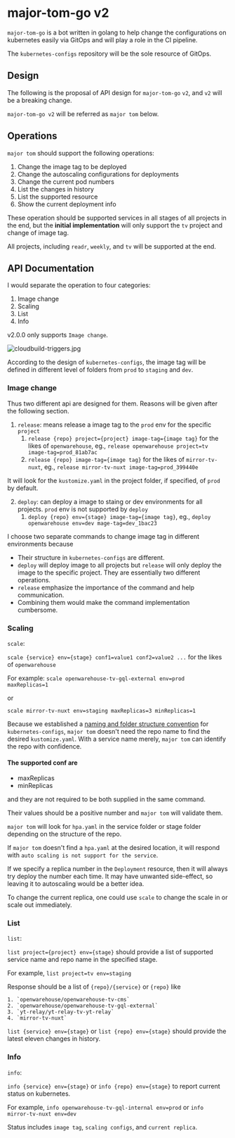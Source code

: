 # major-tom-go v2

`major-tom-go` is a bot written in golang to help change the configurations on kubernetes easily via GitOps and will play a role in the CI pipeline.

The `kubernetes-configs` repository will be the sole resource of GitOps.

## Design

The following is the proposal of API design for `major-tom-go` `v2`, and `v2` will be a breaking change.

`major-tom-go v2` will be referred as `major tom` below.
## Operations

`major tom` should support the following operations:

1. Change the image tag to be deployed
2. Change the autoscaling configurations for deployments
3. Change the current pod numbers
4. List the changes in history
5. List the supported resource
6. Show the current deployment info

These operation should be supported services in all stages of all projects in the end, but the **initial implementation** will only support the `tv` project and change of image tag.

All projects, including `readr`, `weekly`, and `tv` will be supported at the end.

## API Documentation

I would separate the operation to four categories:

1. Image change
2. Scaling
3. List
4. Info

v2.0.0 only supports `Image change`.

![cloudbuild-triggers.jpg](https://raw.githubusercontent.com/mirror-media/major-tom-go/31f4f5b256b8bcfeb73caa9c1bf7ef8c297613e8/v2/doc/cloudbuild-triggers.jpg)

According to the design of `kubernetes-configs`, the image tag will be defined in different level of folders from `prod` to `staging` and `dev`.

### Image change

Thus two different api are designed for them. Reasons will be given after the following section.

1. `release`: means release a image tag to the `prod` env for the specific `project`
   1. `release {repo} project={project} image-tag={image tag}` for the likes of `openwarehouse`, eg., `release openwarehouse project=tv image-tag=prod_81ab7ac`
   2.  `release {repo} image-tag={image tag}` for the likes of `mirror-tv-nuxt`, eg., `release mirror-tv-nuxt image-tag=prod_399440e`

It will look for the `kustomize.yaml` in the project folder, if specified, of `prod` by default.

2. `deploy`: can deploy a image to staing or dev environments for all projects. `prod` env is not supported by `deploy`
   1. `deploy {repo} env={stage} image-tag={image tag}`, eg., `deploy openwarehouse env=dev mage-tag=dev_1bac23`

I choose two separate commands to change image tag in different environments because

- Their structure in `kubernetes-configs` are different.
- `deploy` will deploy image to all projects but `release` will only deploy the image to the specific project. They are essentially two different operations.
- `release` emphasize the importance of the command and help communication.
- Combining them would make the command implementation cumbersome.

### Scaling

`scale`: 

`scale {service} env={stage} conf1=value1 conf2=value2 ...` for the likes of `openwarehouse`

For example: `scale openwarehouse-tv-gql-external env=prod maxReplicas=1`

or 

`scale mirror-tv-nuxt env=staging maxReplicas=3 minReplicas=1`

Because we established a [naming and folder structure convention](https://github.com/mirror-media/kubernetes-configs/commit/f0fc6c2ca18e1c3a8fb6df50a4882121d5b67548) for `kubernetes-configs`, `major tom` doesn't need the repo name to find the desired `kustomize.yaml`. With a service name merely, `major tom` can identify the repo with confidence.

#### The supported conf are

- maxReplicas
- minReplicas

and they are not required to be both supplied in the same command.

Their values should be a positive number and `major tom` will validate them.

`major tom` will look for `hpa.yaml` in the service folder or stage folder depending on the structure of the repo.

If `major tom` doesn't find a `hpa.yaml` at the desired location, it will respond with `auto scaling is not support for the service`.

If we specify a replica number in the `Deployment` resource, then it will always try deploy the number each time. It may have unwanted side-effect, so leaving it to autoscaling would be a better idea.

To change the current replica, one could use `scale` to change the scale in or scale out immediately.

### List

`list`:

`list project={project} env={stage}` should provide a list of supported service name and repo name in the specified stage.

For example, `list project=tv env=staging`

Response should be a list of `{repo}/{service}` or `{repo}` like
```
1. `openwarehouse/openwarehouse-tv-cms`
2. `openwarehouse/openwarehouse-tv-gql-external`
3. `yt-relay/yt-relay-tv-yt-relay`
4. `mirror-tv-nuxt`
```

`list {service} env={stage}` or `list {repo} env={stage}` should provide the latest eleven changes in history.

### Info

`info`:

`info {service} env={stage}` or `info {repo} env={stage}` to report current status on kubernetes.

For example, `info openwarehouse-tv-gql-internal env=prod` or `info mirror-tv-nuxt env=dev`

Status includes `image tag`, `scaling configs`, and `current replica`.

